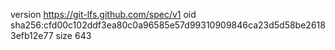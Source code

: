 version https://git-lfs.github.com/spec/v1
oid sha256:cfd00c102ddf3ea80c0a96585e57d99310909846ca23d5d58be26183efb12e77
size 643
